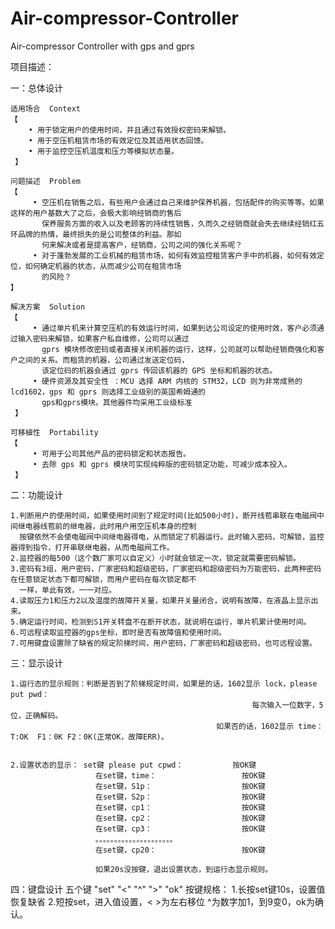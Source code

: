 Air-compressor-Controller
=========================

Air-compressor Controller with gps and gprs

项目描述：

一：总体设计
   
    适用场合  Context
    【
        • 用于锁定用户的使用时间，并且通过有效授权密码来解锁。
        • 用于空压机租赁市场的有效定位及其适用状态回馈。
        • 用于监控空压机温度和压力等模拟状态量。
     】
    
    问题描述  Problem 
    【
         • 空压机在销售之后，有些用户会通过自己来维护保养机器，包括配件的购买等等。如果这样的用户基数大了之后，会极大影响经销商的售后
           保养服务方面的收入以及老顾客的持续性销售，久而久之经销商就会失去继续经销红五环品牌的热情，最终损失的是公司整体的利益。那如
           何来解决或者是提高客户，经销商，公司之间的强化关系呢？
         • 对于蓬勃发展的工业机械的租赁市场，如何有效监控租赁客户手中的机器，如何有效定位，如何确定机器的状态，从而减少公司在租赁市场
           的风险？
    】
    
    解决方案  Solution 
    【
         • 通过单片机来计算空压机的有效运行时间，如果到达公司设定的使用时效，客户必须通过输入密码来解锁，如果客户私自维修，公司可以通过
           gprs 模块修改密码或者直接关闭机器的运行，这样，公司就可以帮助经销商强化和客户之间的关系。而租赁的机器，公司通过发送定位码，
           该定位码的机器会通过 gprs 传回该机器的 GPS 坐标和机器的状态。
         • 硬件资源及其安全性 ：MCU 选择 ARM 内核的 STM32，LCD 则为非常成熟的 lcd1602，gps 和 gprs 则选择工业级别的英国希姆通的
           gps和gprs模块。其他器件均采用工业级标准
     】
    
    可移植性  Portability 
    【
         • 可用于公司其他产品的密码锁定和状态报告。
         • 去除 gps 和 gprs 模块可实现纯粹版的密码锁定功能，可减少成本投入。
     】
                             
二：功能设计 

    1.判断用户的使用时间，如果使用时间到了规定时间(比如500小时)，断开线苞串联在电磁阀中间继电器线苞前的继电器，此时用户用空压机本身的控制
      按键依然不会使电磁阀中间继电器得电，从而锁定了机器运行。此时输入密码，可解锁，监控器得到指令，打开串联继电器，从而电磁阀工作。
    2.监控器的每500（这个数厂家可以自定义）小时就会锁定一次，锁定就需要密码解锁。
    3.密码有3组，用户密码，厂家密码和超级密码，厂家密码和超级密码为万能密码，此两种密码在任意锁定状态下都可解锁，而用户密码在每次锁定都不
      一样，单此有效，一一对应。
    4.读取压力1和压力2以及温度的故障开关量，如果开关量闭合，说明有故障，在液晶上显示出来。
    5.确定运行时间，检测到S1开关转盘不在断开状态，就说明在运行，单片机累计使用时间。
    6.可远程读取监控器的gps坐标，即时是否有故障值和使用时间。
    7.可用键盘设置除了缺省的规定阶梯时间，用户密码，厂家密码和超级密码，也可远程设置。

三：显示设计

    1.运行态的显示规则：判断是否到了阶梯规定时间，如果是的话，1602显示 lock，please put pwd：
                                                          每次输入一位数字，5位，正确解码。
                                                  如果否的话，1602显示 time：  T:OK  F1：0K F2：0K(正常OK，故障ERR)。
                                      
                                
    2.设置状态的显示： set键 please put cpwd：           按OK键 
                       在set键，time：                   按OK键
                       在set键，S1p：                    按OK键
                       在set键，S2p：                    按OK键
                       在set键，cp1：                    按OK键
                       在set键，cp2：                    按OK键
                       在set键，cp3：                    按OK键
                       。。。。。。。。。。。。。。。。。。。。。
                       在set键，cp20：                   按OK键
                       
                       如果20s没按键，退出设置状态，到运行态显示规则。
                       
四：键盘设计
    五个键   "set"  "<"  "^"  ">"  "ok"
    按键规格：
    1.长按set键10s，设置值恢复缺省
    2.短按set，进入值设置，< >为左右移位 ^为数字加1，到9变0，ok为确认。
